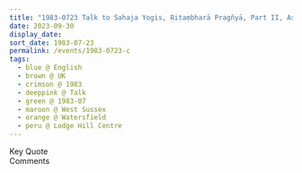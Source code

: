 ```yaml
---
title: "1983-0723 Talk to Sahaja Yogis, Ṛitaṃbharā Pragñyā, Part II, Assume Your Position, the day before Guru Pūjā, Lodge Hill Centre, Watersfield (5 kms SW of Pulborough), West Sussex, UK"
date: 2023-09-30
display_date: 
sort_date: 1983-07-23
permalink: /events/1983-0723-c
tags:
  - blue @ English
  - brown @ UK
  - crimson @ 1983
  - deeppink @ Talk
  - green @ 1983-07
  - maroon @ West Sussex
  - orange @ Watersfield
  - peru @ Lodge Hill Centre
---
```


<wave-list>
  <list-title color="green" width="75">Key Quote</list-title>
  <list-item color="BlanchedAlmond"  width="200"></list-item>
  <list-item color="Lavender"></list-item>
  <list-item color="BlanchedAlmond"></list-item>
</wave-list>

<br>

<wave-list>
  <list-title color="green" width="75">Comments</list-title>
  <list-item color="BlanchedAlmond"  width="200"></list-item>
  <list-item color="Lavender"></list-item>
  <list-item color="BlanchedAlmond"></list-item>
</wave-list>